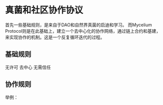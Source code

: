 # 真菌和社区协作协议
首先一些基础规则，是来自于DAO和自然界真菌的启迪和学习。
而Mycelium Protocol则是在此基础上，建立一个去中心化的协作网络，通过链上合约和基建，来实现协作的机制。这是一个反复循环迭代的过程。

## 基础规则
无许可
去中心
无需信任

## 协作规则
举例：
